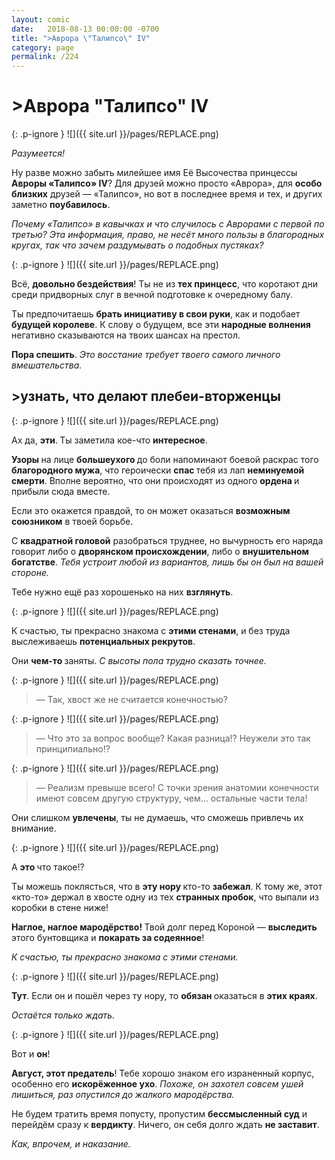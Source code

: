 ```yaml
---
layout: comic
date:   2018-08-13 00:00:00 -0700
title: ">Аврора \"Талипсо\" IV"
category: page
permalink: /224
---
```

# >Аврора "Талипсо" IV

{: .p-ignore }
![]({{ site.url }}/pages/REPLACE.png)

<em>Разумеется!</em>

Ну разве можно забыть милейшее имя Её Высочества принцессы<strong> Авроры «Талипсо» IV</strong>? Для друзей можно просто «Аврора», для <strong>особо близких</strong> друзей — «Талипсо», но вот в последнее время и тех, и других заметно <strong>поубавилось</strong>.

<em>Почему «Талипсо» в кавычках и что случилось с Аврорами с первой по третью? Эта информация, право, не несёт много пользы в благородных кругах, так что зачем раздумывать о подобных пустяках?</em>

{: .p-ignore }
![]({{ site.url }}/pages/REPLACE.png)

Всё, <strong>довольно бездействия</strong>! Ты не из <strong>тех принцесс</strong>, что коротают дни среди придворных слуг в вечной подготовке к очередному балу.

Ты предпочитаешь <strong>брать инициативу в свои руки</strong>, как и подобает <strong>будущей королеве</strong>. К слову о будущем, все эти <strong>народные волнения</strong> негативно сказываются на твоих шансах на престол.

<strong>Пора спешить</strong>. <em>Это восстание требует твоего самого личного вмешательства.</em>

## >узнать, что делают плебеи-вторженцы

{: .p-ignore }
![]({{ site.url }}/pages/REPLACE.png)

Ах да, <strong>эти</strong>.<strong> </strong>Ты заметила кое-что <strong>интересное</strong>.

<strong>Узоры </strong>на лице <strong>большеухого </strong>до боли напоминают боевой раскрас того <strong>благородного мужа</strong>, что героически <strong>спас </strong>тебя из лап <strong>неминуемой смерти</strong>. Вполне вероятно, что они происходят из одного <strong>ордена </strong>и прибыли сюда вместе. 

Если это окажется правдой, то он может оказаться <strong>возможным союзником</strong> в твоей борьбе.

С <strong>квадратной головой</strong> разобраться труднее, но вычурность его наряда говорит либо о <strong>дворянском происхождении</strong>, либо о <strong>внушительном богатстве</strong>. <em>Тебя устроит любой из вариантов, лишь бы он был на вашей стороне.</em>

Тебе нужно ещё раз хорошенько на них <strong>взглянуть</strong>.

{: .p-ignore }
![]({{ site.url }}/pages/REPLACE.png)

К счастью, ты прекрасно знакома с <strong>этими стенами</strong>, и без труда выслеживаешь <strong>потенциальных рекрутов</strong>.

Они <strong>чем-то </strong>заняты. <em>С высоты пола трудно сказать точнее.</em>

{: .p-ignore }
![]({{ site.url }}/pages/REPLACE.png)

<blockquote>— Так, хвост же не считается конечностью?</blockquote>

{: .p-ignore }
![]({{ site.url }}/pages/REPLACE.png)

<blockquote>— Что это за вопрос вообще? Какая разница!? Неужели это так принципиально!?</blockquote>

{: .p-ignore }
![]({{ site.url }}/pages/REPLACE.png)

<blockquote>— Реализм превыше всего! С точки зрения анатомии конечности имеют совсем другую структуру, чем… остальные части тела!</blockquote>

Они слишком <strong>увлечены</strong>, ты не думаешь, что сможешь привлечь их внимание.

{: .p-ignore }
![]({{ site.url }}/pages/REPLACE.png)

А <strong>это </strong>что такое!?

Ты можешь поклясться, что в <strong>эту нору </strong>кто-то <strong>забежал</strong>. К тому же, этот «кто-то» держал в хвосте одну из тех <strong>странных пробок</strong>, что выпали из коробки в стене ниже!

<strong>Наглое, наглое мародёрство! </strong>Твой долг перед Короной — <strong>выследить </strong>этого бунтовщика и <strong>покарать за содеянное</strong>!

<em>К счастью, ты прекрасно знакома с этими стенами.</em>

{: .p-ignore }
![]({{ site.url }}/pages/REPLACE.png)

<strong>Тут</strong>. Если он и пошёл через ту нору, то <strong>обязан </strong>оказаться в <strong>этих краях</strong>. 

<em>Остаётся только ждать.</em>

{: .p-ignore }
![]({{ site.url }}/pages/REPLACE.png)

Вот и <strong>он</strong>! 

<strong>Август, этот предатель</strong>! Тебе хорошо знаком его израненный корпус, особенно его <strong>искорёженное ухо</strong>. <em>Похоже, он захотел совсем ушей лишиться, раз опустился до жалкого мародёрства.</em>

Не будем тратить время попусту, пропустим <strong>бессмысленный суд</strong> и перейдём сразу к <strong>вердикту</strong>. Ничего, он себя долго ждать <strong>не заставит</strong>.

<em>Как, впрочем, и наказание.</em>
